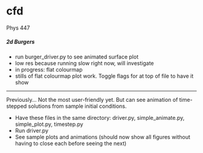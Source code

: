 # cfd
Phys 447
##### 2d Burgers
 * run burger_driver.py to see animated surface plot
 * low res because running slow right now, will investigate
 * in progress: flat colourmap
 * stills of flat colourmap plot work. Toggle flags for at top of file to have it show


----
Previously...
Not the most user-friendly yet. But can see animation of time-stepped solutions from sample initial conditions.

* Have these files in the same directory: driver.py, simple_animate.py, simple_plot.py, timestep.py
* Run driver.py
* See sample plots and animations (should now show all figures without having to close each before seeing the next)
